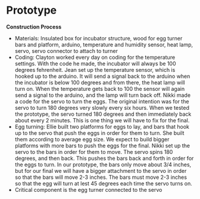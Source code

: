 Prototype
=========

<b>Construction Process</b>

<ul>

<li>Materials: Insulated box for incubator structure, wood for egg turner bars and platform, arduino, temperature and humidity sensor, heat lamp, servo, servo connector to attach to turner</li>
<li>Coding: Clayton worked every day on coding for the temperature settings. With the code he made, the incubator will always be 100 degrees fehrenheit. Jean set up the temperature sensor, which is hooked up to the arduino. It will send a signal back to the arduino when the incubator is below 100 degrees and from there, the heat lamp will turn on. When the temperature gets back to 100 the sensor will again send a signal to the arduino, and the lamp will turn back off. Nikki made a code for the servo to turn the eggs. The original intention was for the servo to turn 180 degrees very slowly every six hours. When we tested the prototype, the servo turned 180 degrees and then immediately back about every 2 minutes. This is one thing we will have to fix for the final.</li>
<li>Egg turning: Ellie built two platforms for eggs to lay, and bars that hook up to the servo that push the eggs in order for them to turn. She built them according to average egg size. We expect to build bigger platforms with more bars to push the eggs for the final. Nikki set up the servo to the bars in order for them to move. The servo spins 180 degrees, and then back. This pushes the bars back and forth in order for the eggs to turn. In our prototype, the bars only move about 3/4 inches, but for our final we will have a bigger attachment to the servo in order so that the bars will move 2-3 inches. The bars must move 2-3 inches so that the egg will turn at lest 45 degrees each time the servo turns on.</li>
<li>Critical component is the egg turner connected to the servo</li>

</ul>
